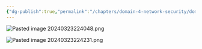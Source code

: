 ```yaml
---
{"dg-publish":true,"permalink":"/chapters/domain-4-network-security/domain-4-network-security/4-42-defense-in-depth/","noteIcon":""}
---
```



![Pasted image 20240323224048.png](/img/user/Pasted%20image%2020240323224048.png)

![Pasted image 20240323224231.png](/img/user/Pasted%20image%2020240323224231.png)